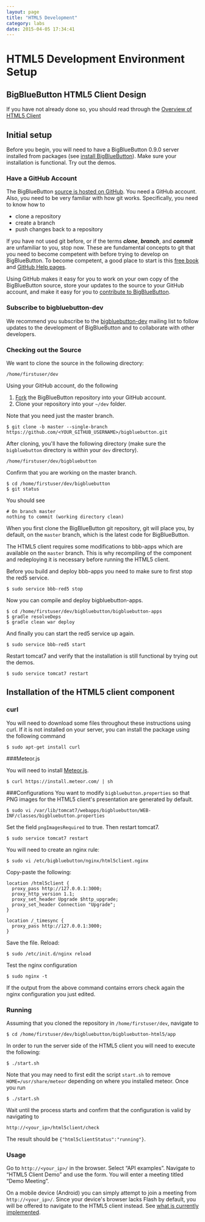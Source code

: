 ```yaml
---
layout: page
title: "HTML5 Development"
category: labs
date: 2015-04-05 17:34:41
---
```



# HTML5 Development Environment Setup

## BigBlueButton HTML5 Client Design
If you have not already done so, you should read through the [Overview of HTML5 Client](/html/html5-overview.html)

## Initial setup

Before you begin, you will need to have a BigBlueButton 0.9.0 server installed from packages (see [install BigBlueButton](/install/install.html)). Make sure your installation is functional. Try out the demos.


### Have a GitHub Account

The BigBlueButton [source is hosted on GitHub](https://github.com/bigbluebutton/bigbluebutton).  You need a GitHub account.  Also, you need to be very familiar with how git works.  Specifically, you need to know how to

  * clone a repository
  * create a branch
  * push changes back to a repository

If you have not used git before, or if the terms **_clone_**, **_branch_**, and **_commit_** are unfamiliar to you, stop now.  These are fundamental concepts to git that you need to become competent with before trying to develop on BigBlueButton. To become competent, a good place to start is this [free book](http://progit.org/book/) and [GitHub Help pages](http://help.github.com/).

Using GitHub makes it easy for you to work on your own copy of the BigBlueButton source, store your updates to the source to your GitHub account, and make it easy for you to [contribute to BigBlueButton](/support/faq.html#contributing-to-bigbluebutton).

### Subscribe to bigbluebutton-dev

We recommend you subscribe to the [bigbluebutton-dev](http://groups.google.com/group/bigbluebutton-dev/topics?gvc=2) mailing list to follow updates to the development of BigBlueButton and to collaborate with other developers.



### Checking out the Source

We want to clone the source in the following directory:

```
/home/firstuser/dev
```

Using your GitHub account, do the following

1. [Fork](http://help.github.com/fork-a-repo/) the BigBlueButton repository into your GitHub account.
2. Clone your repository into your `~/dev` folder.

Note that you need just the master branch.

```
$ git clone -b master --single-branch https://github.com/<YOUR_GITHUB_USERNAME>/bigbluebutton.git
```

After cloning, you'll have the following directory (make sure the `bigbluebutton` directory is within your `dev` directory).

```
/home/firstuser/dev/bigbluebutton
```

Confirm that you are working on the master branch.

```
$ cd /home/firstuser/dev/bigbluebutton
$ git status
```

You should see

```
# On branch master
nothing to commit (working directory clean)
```

When you first clone the BigBlueButton git repository, git will place you, by default, on the `master` branch, which is the latest code for BigBlueButton.

The HTML5 client requires some modifications to bbb-apps which are available on the `master` branch. This is why recompiling of the component and redeploying it is necessary before running the HTML5 client.

Before you build and deploy bbb-apps you need to make sure to first stop the red5 service.

```
$ sudo service bbb-red5 stop
```

Now you can compile and deploy bigbluebutton-apps.

```
$ cd /home/firstuser/dev/bigbluebutton/bigbluebutton-apps
$ gradle resolveDeps
$ gradle clean war deploy
```

And finally you can start the red5 service up again.

```
$ sudo service bbb-red5 start
```

Restart tomcat7 and verify that the installation is still functional by trying out the demos.

```
$ sudo service tomcat7 restart
```


## Installation of the HTML5 client component
### curl

You will need to download some files throughout these instructions using curl. If it is not installed on your server, you can install the package using the following command

```
$ sudo apt-get install curl
```

###Meteor.js

You will need to install [Meteor.js](http://www.meteor.com).

```
$ curl https://install.meteor.com/ | sh
```

###Configurations
You want to modify `bigbluebutton.properties` so that PNG images for the HTML5 client's presentation are generated by default.

```
$ sudo vi /var/lib/tomcat7/webapps/bigbluebutton/WEB-INF/classes/bigbluebutton.properties
```

Set the field `pngImagesRequired` to true. Then restart tomcat7.

```$ sudo service tomcat7 restart```

You will need to create an nginx rule:

```$ sudo vi /etc/bigbluebutton/nginx/html5client.nginx```


Copy-paste the following:

```
location /html5client {
  proxy_pass http://127.0.0.1:3000;
  proxy_http_version 1.1;
  proxy_set_header Upgrade $http_upgrade;
  proxy_set_header Connection "Upgrade";
}

location /_timesync {
  proxy_pass http://127.0.0.1:3000;
}
```

Save the file. Reload:

```
$ sudo /etc/init.d/nginx reload
```

Test the nginx configuration

```
$ sudo nginx -t
```
If the output from the above command contains errors check again the nginx configuration you just edited.


### Running
Assuming that you cloned the repository in `/home/firstuser/dev`, navigate to

```
$ cd /home/firstuser/dev/bigbluebutton/bigbluebutton-html5/app
```  

In order to run the server side of the HTML5 client you will need to execute the following:

``` 
$ ./start.sh 
```

Note that you may need to first edit the script `start.sh` to remove `HOME=/usr/share/meteor` depending on where you installed meteor.
Once you run

```
$ ./start.sh
```

Wait until the process starts and confirm that the configuration is valid by navigating to

```
http://<your_ip>/html5client/check
```

The result should be `{"html5clientStatus":"running"}`.

### Usage
Go to `http://<your_ip>/` in the browser. Select “API examples”. Navigate to “HTML5 Client Demo” and use the form. You will enter a meeting titled “Demo Meeting”.

On a mobile device (Android) you can simply attempt to join a meeting from `http://<your_ip>/`. Since your device's browser lacks Flash by default, you will be offered to navigate to the HTML5 client instead.  See [what is currently implemented](/html/html5-overview.html#current-stage).
